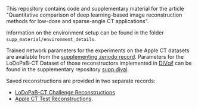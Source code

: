 This repository contains code and supplementary material for the article
"Quantitative comparison of deep learning-based image reconstruction methods
for low-dose and sparse-angle CT applications".

Information on the environment setup can be found in the folder `supp_material/environment_details`.

Trained network parameters for the experiments on the Apple CT datasets are available from the [supplementing zenodo record](https://doi.org/10.5281/zenodo.4460055). Parameters for the LoDoPaB-CT Dataset of those reconstructors implemented in [DIVαℓ](https://github.com/jleuschn/dival) can be found in the supplementary repository [supp.dival](https://github.com/jleuschn/supp.dival/tree/master/reference_params/lodopab).

Saved reconstructions are provided in two separate records:

* [LoDoPaB-CT Challenge Reconstructions](https://doi.org/10.5281/zenodo.4459962)
* [Apple CT Test Reconstructions](https://doi.org/10.5281/zenodo.4459250).
